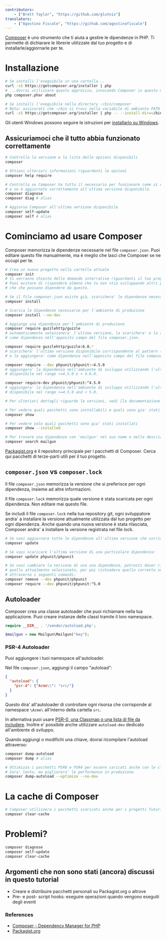 ```yaml
---
contributors:
    - ["Brett Taylor", "https://github.com/glutnix"]
translators:
    - ["Agostino Fiscale", "https://github.com/agostinofiscale"]
---
```


[Composer](https://getcomposer.org/) è uno strumento che ti aiuta a gestire le 
dipendenze in PHP. Ti permette di dichiarare le librerie utilizzate dal tuo 
progetto e di installarle/aggiornarle per te.

# Installazione

```sh
# Se installi l'eseguibile in una cartella...
curl -sS https://getcomposer.org/installer | php
# ...dovrai utilizzare questo approccio, invocando Composer in questo modo:
php composer.phar about

# Se installi l'eseguibile nella directory ~/bin/composer
# Nota: assicurati che ~/bin si trovi nella variabile di ambiente PATH
curl -sS https://getcomposer.org/installer | php -- --install-dir=~/bin --filename=composer
```

Gli utenti Windows possono seguire le istruzioni per [installarlo su Windows](https://getcomposer.org/doc/00-intro.md#installation-windows).

## Assicuriamoci che il tutto abbia funzionato correttamente

```sh
# Controlla la versione e la lista delle opzioni disponibili
composer

# Ottieni ulteriori informazioni riguardanti le opzioni
composer help require

# Controlla se Composer ha tutto il necessario per funzionare come si deve
# e se è aggiornato correttamente all'ultima versione disponibile.
composer diagnose
composer diag # alias

# Aggiorna Composer all'ultima versione disponibile
composer self-update
composer self # alias
```

# Cominciamo ad usare Composer

Composer memorizza le dipendenze necessarie nel file `composer.json`.
Puoi editare questo file manualmente, ma è meglio che lasci che Composer se ne 
occupi per te.

```sh
# Crea un nuovo progetto nella cartella attuale
composer init
# ti verranno chieste delle domande interrative riguardanti il tuo progetto. 
# Puoi evitare di rispondere almeno che tu non stia sviluppando altri progetti 
# che che possano dipendere da questo.

# Se il file composer.json esiste già, scarichera' le dipendenze necessarie
composer install

# Scarica le dipendenze necessarie per l'ambiente di produzione
composer install --no-dev

# Aggiunge una dipendenza per l'ambiente di produzione
composer require guzzlehttp/guzzle
# automaticamente selezionera' l'ultima versione, la scarichera' e la aggiungera'
# come dipendenza nell'apposito campo del file composer.json.

composer require guzzlehttp/guzzle:6.0.*
# scarichera' l'ultima versione disponibile corrispondente al pattern (es. 6.0.2)
# e lo aggiungera' come dipendenza nell'apposito campo del file composer.json.

composer require --dev phpunit/phpunit:~4.5.0
# aggiungera' la dipendenza nell'ambiente di sviluppo utilizzando l'ultima versione
# disponibile nel range >=4.5.0 e < 4.6.0.

composer require-dev phpunit/phpunit:^4.5.0
# aggiungera' la dipendenza nell'ambiente di sviluppo utilizzando l'ultima versione
# disponibile nel range >=4.5.0 and < 5.0.

# Per ulteriori dettagli riguardo le versioni, vedi [la documentazione di Composer sulle versioni](https://getcomposer.org/doc/articles/versions.md) per ulteriori dettagli

# Per vedere quali pacchetti sono installabili e quali sono gia' stati installati
composer show

# Per vedere solo quali pacchetti sono gia' stati installati
composer show --installed

# Per trovare una dipendenza con 'mailgun' nel suo nome o nella descrizione.
composer search mailgun
```

[Packagist.org](https://packagist.org/) è il repository principale per i pacchetti
di Composer.  Cerca qui pacchetti di terze-parti utili per il tuo progetto.

## `composer.json` vs `composer.lock`

Il file `composer.json` memorizza la versione che si preferisce per ogni dipendenza,
insieme ad altre informazioni.

Il file `composer.lock` memorizza quale versione è stata scaricata per ogni
dipendenza. Non editare mai questo file.

Se includi il file `composer.lock` nella tua repository git, ogni sviluppatore
andra' a installare la versione attualmente utilizzata dal tuo progetto per
ogni dipendenza. Anche quando una nuova versione è stata rilasciata, Composer 
andra' a installare la versione registrata nel file lock.

```sh
# Se vuoi aggiornare tutte le dipendenze all'ultima versione che corrisponde al pattern descritto
composer update

# Se vuoi scaricare l'ultima versione di una particolare dipendenza:
composer update phpunit/phpunit

# Se vuoi cambiare la versione di una una dipendenza, potresti dover rimuovere
# quello attualmente selezionato, per poi richiedere quello corretto successivamente,
# attraverso i seguenti comandi:
composer remove --dev phpunit/phpunit
composer require --dev phpunit/phpunit:^5.0
```

## Autoloader

Composer crea una classe autoloader che puoi richiamare nella tua applicazione.
Puoi creare instanze delle classi tramite il loro namespace.

```php
require __DIR__ . '/vendor/autoload.php';

$mailgun = new Mailgun\Mailgun("key");
```

### PSR-4 Autoloader

Puoi aggiungere i tuoi namespace all'autoloader.

Nel file `composer.json`, aggiungi il campo "autoload":

```json
{
  "autoload": {
    "psr-4": {"Acme\\": "src/"}
  }
}
```

Questo dira' all'autoloader di controllare ogni risorsa che corrisponde al 
namespace `\Acme\` all'interno della cartella `src`.

In alternativa puoi usare [PSR-0, una Classmap o una lista di file da includere](https://getcomposer.org/doc/04-schema.md#autoload).
Inoltre e' possibile anche utilizzare `autoload-dev` dedicato all'ambiente di sviluppo.

Quando aggiungi o modifichi una chiave, dovrai ricompilare l'autoload attraverso:

```sh
composer dump-autoload
composer dump # alias

# Ottimizza i pacchetti PSR0 e PSR4 per essere caricati anche con le classmap.
# Sara' lento, ma migliorera' le performance in produzione.
composer dump-autoload --optimize --no-dev
```

# La cache di Composer

```sh
# Composer utilizzera i pacchetti scaricati anche per i progetti futuri. Per evitare che accada:
composer clear-cache
```

# Problemi? 

```sh
composer diagnose
composer self-update
composer clear-cache
```

## Argomenti che non sono stati (ancora) discussi in questo tutorial

* Creare e distribuire pacchetti personali su Packagist.org o altrove
* Pre- e post- script hooks: eseguire operazioni quando vengono eseguiti degli eventi

### References

* [Composer - Dependency Manager for PHP](https://getcomposer.org/)
* [Packagist.org](https://packagist.org/)
